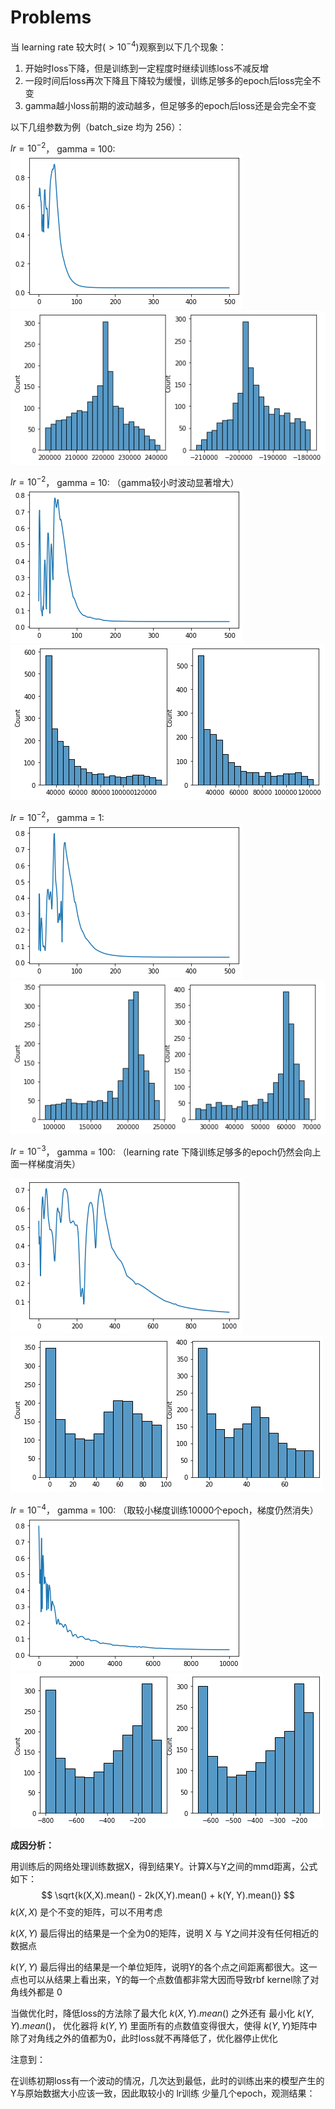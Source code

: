 # Problems

当 learning rate 较大时($> 10^{-4}$)观察到以下几个现象：

1. 开始时loss下降，但是训练到一定程度时继续训练loss不减反增
2. 一段时间后loss再次下降且下降较为缓慢，训练足够多的epoch后loss完全不变
3. gamma越小loss前期的波动越多，但足够多的epoch后loss还是会完全不变



以下几组参数为例（batch_size 均为 256）：

$lr = 10^{-2}$， gamma = 100:
![loss1](results/loss1.png)<img src="results/result1.png" alt="result1"  />



$lr = 10^{-2}$， gamma = 10: （gamma较小时波动显著增大）
![loss2](results/loss2.png)![result2](results/result2.png)



$lr = 10^{-2}$， gamma = 1: 
![loss3](results/loss3.png)![result3](results/result3.png)



$lr = 10^{-3}$， gamma = 100: （learning rate 下降训练足够多的epoch仍然会向上面一样梯度消失）

![loss4](results/loss4.png)![result4](results/result4.png)



$lr = 10^{-4}$， gamma = 100: （取较小梯度训练10000个epoch，梯度仍然消失）
![loss5](results/loss5.png)![result5](results/result5.png)





**成因分析：**

用训练后的网络处理训练数据X，得到结果Y。计算X与Y之间的mmd距离，公式如下：
$$
\sqrt{k(X,X).mean() - 2k(X,Y).mean() + k(Y, Y).mean()}
$$
$k(X, X)$ 是个不变的矩阵，可以不用考虑

$k(X, Y)$ 最后得出的结果是一个全为0的矩阵，说明 X 与 Y之间并没有任何相近的数据点

$k(Y, Y)$ 最后得出的结果是一个单位矩阵，说明Y的各个点之间距离都很大。这一点也可以从结果上看出来，Y的每一个点数值都非常大因而导致rbf kernel除了对角线外都是 0

当做优化时，降低loss的方法除了最大化 $k(X, Y).mean()$ 之外还有 最小化 $k(Y, Y).mean()$， 优化器将 $k(Y, Y)$ 里面所有的点数值变得很大，使得 $k(Y, Y)$矩阵中除了对角线之外的值都为0，此时loss就不再降低了，优化器停止优化



注意到：

在训练初期loss有一个波动的情况，几次达到最低，此时的训练出来的模型产生的Y与原始数据大小应该一致，因此取较小的 lr训练 少量几个epoch，观测结果：

